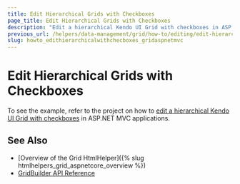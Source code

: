 ```yaml
---
title: Edit Hierarchical Grids with Checkboxes
page_title: Edit Hierarchical Grids with Checkboxes
description: "Edit a hierarchical Kendo UI Grid with checkboxes in ASP.NET MVC applications."
previous_url: /helpers/data-management/grid/how-to/editing/edit-hierarchical-grids-with-checkboxes
slug: howto_edithierarchicalwithchecboxes_gridaspnetmvc
---
```


# Edit Hierarchical Grids with Checkboxes

To see the example, refer to the project on how to [edit a hierarchical Kendo UI Grid with checkboxes](https://github.com/telerik/ui-for-aspnet-mvc-examples/tree/master/Telerik.Examples.Mvc/Telerik.Examples.Mvc/Areas/GridHierarchyEditingWithCheckboxes) in ASP.NET MVC applications.

## See Also

* [Overview of the Grid HtmlHelper]({% slug htmlhelpers_grid_aspnetcore_overview %})
* [GridBuilder API Reference](https://docs.telerik.com/aspnet-mvc/api/kendo.mvc.ui.fluent/gridbuilder)
